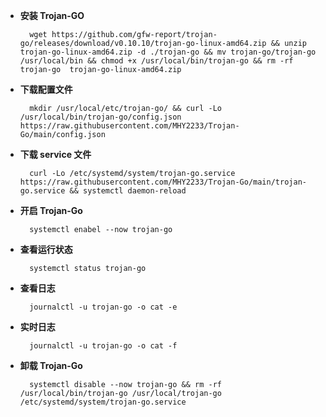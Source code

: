 

- **安装 Trojan-GO**
    
        wget https://github.com/gfw-report/trojan-go/releases/download/v0.10.10/trojan-go-linux-amd64.zip && unzip trojan-go-linux-amd64.zip -d ./trojan-go && mv trojan-go/trojan-go /usr/local/bin && chmod +x /usr/local/bin/trojan-go && rm -rf trojan-go  trojan-go-linux-amd64.zip
    
- **下载配置文件**
    
        mkdir /usr/local/etc/trojan-go/ && curl -Lo /usr/local/bin/trojan-go/config.json https://raw.githubusercontent.com/MHY2233/Trojan-Go/main/config.json
    
- **下载 service 文件**
    
        curl -Lo /etc/systemd/system/trojan-go.service https://raw.githubusercontent.com/MHY2233/Trojan-Go/main/trojan-go.service && systemctl daemon-reload
    
- **开启 Trojan-Go**
    
        systemctl enabel --now trojan-go
    
- **查看运行状态**
    
        systemctl status trojan-go

- **查看日志**

        journalctl -u trojan-go -o cat -e

- **实时日志**

        journalctl -u trojan-go -o cat -f

- **卸载 Trojan-Go**

        systemctl disable --now trojan-go && rm -rf /usr/local/bin/trojan-go /usr/local/trojan-go /etc/systemd/system/trojan-go.service
